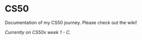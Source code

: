 # CS50
Documentation of my CS50 journey.
Please check out the wiki!

_Currently on CS50x week 1 - C._
